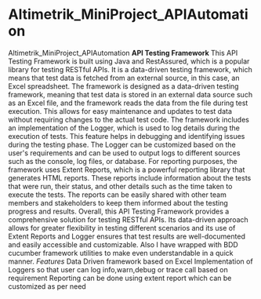 # Altimetrik_MiniProject_APIAutomation
Altimetrik_MiniProject_APIAutomation
**API Testing Framework**
This API Testing Framework is built using Java and RestAssured, which is a popular library for testing RESTful APIs. It is a data-driven testing framework, which means that test data is fetched from an external source, in this case, an Excel spreadsheet. The framework is designed as a data-driven testing framework, meaning that test data is stored in an external data source such as an Excel file, and the framework reads the data from the file during test execution. This allows for easy maintenance and updates to test data without requiring changes to the actual test code. The framework includes an implementation of the Logger, which is used to log details during the execution of tests. This feature helps in debugging and identifying issues during the testing phase. The Logger can be customized based on the user's requirements and can be used to output logs to different sources such as the console, log files, or database. For reporting purposes, the framework uses Extent Reports, which is a powerful reporting library that generates HTML reports. These reports include information about the tests that were run, their status, and other details such as the time taken to execute the tests. The reports can be easily shared with other team members and stakeholders to keep them informed about the testing progress and results. Overall, this API Testing Framework provides a comprehensive solution for testing RESTful APIs. Its data-driven approach allows for greater flexibility in testing different scenarios and its use of Extent Reports and Logger ensures that test results are well-documented and easily accessible and customizable. Also I have wrapped with BDD cucumber framework utilities to make even understandable in a quick manner. 
*Features*
  Data Driven framework based on Excel
  Implementation of Loggers so that user can log info,warn,debug or trace call based on requirement
  Reporting can be done using extent report which can be customized as per need
